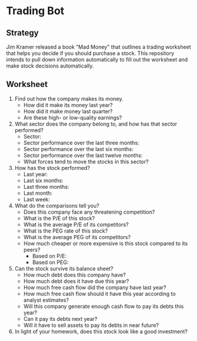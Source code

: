 # Trading Bot 

## Strategy 
Jim Kramer released a book "Mad Money" that outlines a trading worksheet that helps you decide 
if you should purchase a stock. This repository intends to pull down information automatically 
to fill out the worksheet and make stock decisions automatically. 

## Worksheet
1. Find out how the company makes its money.
    - How did it make its money last year?
    - How did it make money last quarter?
    - Are these high- or low-quality earnings? 
1. What sector does the company belong to, and how has that sector performed?
    - Sector:
    - Sector performance over the last three months:
    - Sector performance over the last six months:
    - Sector performance over the last twelve months:
    - What forces tend to move the stocks in this sector? 
1. How has the stock performed?
    - Last year:
    - Last six months:
    - Last three months:
    - Last month:
    - Last week: 
1. What do the comparisons tell you?
    - Does this company face any threatening competition?
    - What is the P/E of this stock?
    - What is the average P/E of its competitors?
    - What is the PEG rate of this stock?
    - What is the average PEG of its competitors?
    - How much cheaper or more expensive is this stock compared to its peers?
        - Based on P/E:
        - Based on PEG: 
1. Can the stock survive its balance sheet?
    - How much debt does this company have?
    - How much debt does it have due this year?
    - How much free cash flow did the company have last year?
    - How much free cash flow should it have this year according to analyst estimates?
    - Will this company generate enough cash flow to pay its debts this year?
    - Can it pay its debts next year?
    - Will it have to sell assets to pay its debts in near future? 
1. In light of your homework, does this stock look like a good investment? 